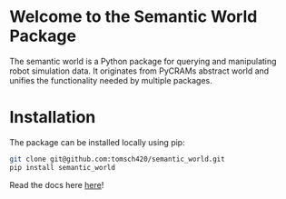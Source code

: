 # Welcome to the Semantic World Package

The semantic world is a Python package for querying and manipulating robot simulation data.
It originates from PyCRAMs abstract world and unifies the functionality needed by multiple packages.

# Installation
The package can be installed locally using pip:

```bash
git clone git@github.com:tomsch420/semantic_world.git
pip install semantic_world
```

Read the docs here [here](https://tomsch420.github.io/semantic_world/intro.html)!